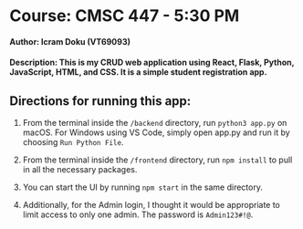 # Course: CMSC 447 - 5:30 PM
#### Author: Icram Doku (VT69093)
#### Description: This is my CRUD web application using React, Flask, Python, JavaScript, HTML, and CSS. It is a simple student registration app.

## Directions for running this app:

1. From the terminal inside the `/backend` directory, run `python3 app.py` on macOS. For Windows using VS Code, simply open app.py and run it by choosing `Run Python File`.
   
2. From the terminal inside the `/frontend` directory, run `npm install` to pull in all the necessary packages.
   
3. You can start the UI by running `npm start` in the same directory.

4. Additionally, for the Admin login, I thought it would be appropriate to limit access to only one admin. The password is `Admin123#!@`.
